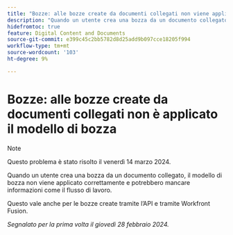 ```yaml
---
title: "Bozze: alle bozze create da documenti collegati non viene applicato il modello di bozza"
description: "Quando un utente crea una bozza da un documento collegato, il modello di bozza non viene applicato correttamente e potrebbero mancare informazioni come il flusso di lavoro."
hidefromtoc: true
feature: Digital Content and Documents
source-git-commit: e399c45c2bb5782d8d25add9b097cce18205f994
workflow-type: tm+mt
source-wordcount: '103'
ht-degree: 9%

---
```



# Bozze: alle bozze create da documenti collegati non è applicato il modello di bozza

<!--On WF, WFF, WFP TOCs-->

>[!NOTE]
>
>Questo problema è stato risolto il venerdì 14 marzo 2024.

Quando un utente crea una bozza da un documento collegato, il modello di bozza non viene applicato correttamente e potrebbero mancare informazioni come il flusso di lavoro.

Questo vale anche per le bozze create tramite l’API e tramite Workfront Fusion.

_Segnalato per la prima volta il giovedì 28 febbraio 2024._
